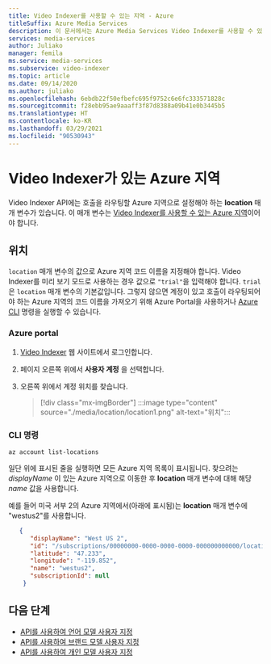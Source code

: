 ```yaml
---
title: Video Indexer를 사용할 수 있는 지역 - Azure
titleSuffix: Azure Media Services
description: 이 문서에서는 Azure Media Services Video Indexer를 사용할 수 있는 Azure 지역에 대해 설명합니다.
services: media-services
author: Juliako
manager: femila
ms.service: media-services
ms.subservice: video-indexer
ms.topic: article
ms.date: 09/14/2020
ms.author: juliako
ms.openlocfilehash: 6ebdb22f50efbefc695f9752c6e6fc333571828c
ms.sourcegitcommit: f28ebb95ae9aaaff3f87d8388a09b41e0b3445b5
ms.translationtype: HT
ms.contentlocale: ko-KR
ms.lasthandoff: 03/29/2021
ms.locfileid: "90530943"
---
```

# <a name="azure-regions-in-which-video-indexer-exists"></a>Video Indexer가 있는 Azure 지역

Video Indexer API에는 호출을 라우팅할 Azure 지역으로 설정해야 하는 **location** 매개 변수가 있습니다. 이 매개 변수는 [Video Indexer를 사용할 수 있는 Azure 지역](https://azure.microsoft.com/global-infrastructure/services/?products=cognitive-services&regions=all)이어야 합니다.

## <a name="locations"></a>위치

`location` 매개 변수의 값으로 Azure 지역 코드 이름을 지정해야 합니다. Video Indexer를 미리 보기 모드로 사용하는 경우 값으로 `"trial"`을 입력해야 합니다. `trial`은 `location` 매개 변수의 기본값입니다. 그렇지 않으면 계정이 있고 호출이 라우팅되어야 하는 Azure 지역의 코드 이름을 가져오기 위해 Azure Portal을 사용하거나 [Azure CLI](/cli/azure) 명령을 실행할 수 있습니다.

### <a name="azure-portal"></a>Azure portal

1. [Video Indexer](https://www.videoindexer.ai/) 웹 사이트에서 로그인합니다.
1. 페이지 오른쪽 위에서 **사용자 계정** 을 선택합니다.
1. 오른쪽 위에서 계정 위치를 찾습니다.  

    > [!div class="mx-imgBorder"]
    > :::image type="content" source="./media/location/location1.png" alt-text="위치":::
    
###  <a name="cli-command"></a>CLI 명령

```azurecli-interactive
az account list-locations
```

일단 위에 표시된 줄을 실행하면 모든 Azure 지역 목록이 표시됩니다. 찾으려는 *displayName* 이 있는 Azure 지역으로 이동한 후 **location** 매개 변수에 대해 해당 *name* 값을 사용합니다.

예를 들어 미국 서부 2의 Azure 지역에서(아래에 표시됨)는 **location** 매개 변수에 "westus2"를 사용합니다.

```json
   {
      "displayName": "West US 2",
      "id": "/subscriptions/00000000-0000-0000-0000-000000000000/locations/westus2",
      "latitude": "47.233",
      "longitude": "-119.852",
      "name": "westus2",
      "subscriptionId": null
    }
```

## <a name="next-steps"></a>다음 단계

- [API를 사용하여 언어 모델 사용자 지정](customize-language-model-with-api.md)
- [API를 사용하여 브랜드 모델 사용자 지정](customize-brands-model-with-api.md)
- [API를 사용하여 개인 모델 사용자 지정](customize-person-model-with-api.md)
